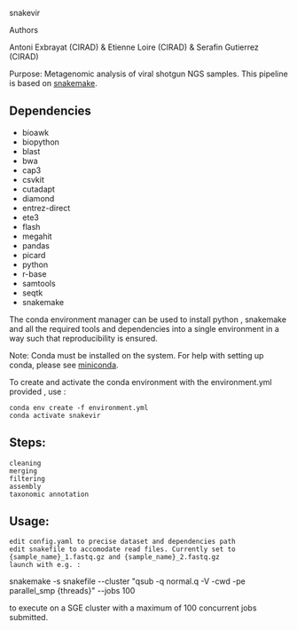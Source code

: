 snakevir

Authors

Antoni Exbrayat (CIRAD) & Etienne Loire (CIRAD) & Serafin Gutierrez (CIRAD)

Purpose:
Metagenomic analysis of viral shotgun NGS samples. This pipeline is based on [snakemake](https://snakemake.readthedocs.io/en/stable/). 

## Dependencies  
  - bioawk
  - biopython
  - blast
  - bwa
  - cap3
  - csvkit
  - cutadapt
  - diamond
  - entrez-direct
  - ete3
  - flash
  - megahit
  - pandas
  - picard
  - python
  - r-base
  - samtools
  - seqtk
  - snakemake

The conda environment manager can be used to install python , snakemake and all the required tools and dependencies into a single environment in a way such that reproducibility is ensured. 

Note: Conda must be installed on the system. For help with setting up conda, please see [miniconda](https://docs.conda.io/en/latest/miniconda.html).

To create and activate the conda environment with the environment.yml provided , use :
```
conda env create -f environment.yml
conda activate snakevir
```

## Steps:

    cleaning
    merging
    filtering
    assembly
    taxonomic annotation

## Usage:
    edit config.yaml to precise dataset and dependencies path
    edit snakefile to accomodate read files. Currently set to {sample_name}_1.fastq.gz and {sample_name}_2.fastq.gz
    launch with e.g. :

snakemake -s snakefile --cluster "qsub -q normal.q -V -cwd -pe parallel_smp {threads}" --jobs 100

to execute on a SGE cluster with a maximum of 100 concurrent jobs submitted.
